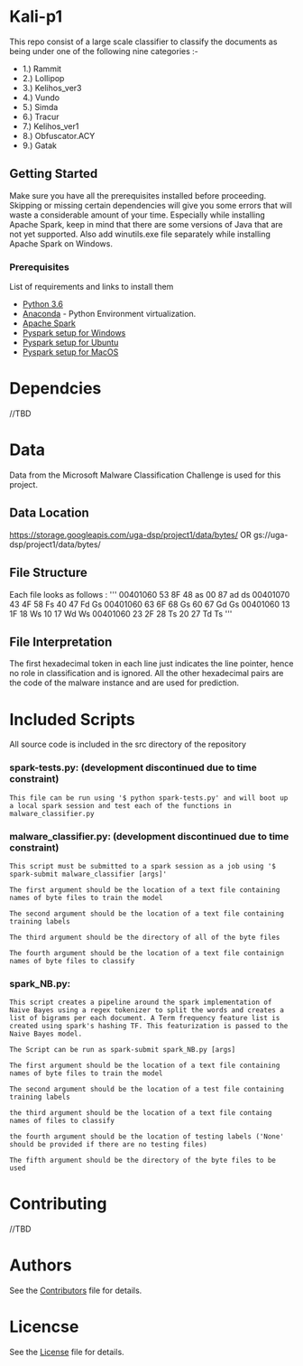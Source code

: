 # Kali-p1

This repo consist of a large scale classifier to classify the documents as being under one of the following nine categories :-
* 1.) Rammit
* 2.) Lollipop
* 3.) Kelihos_ver3
* 4.) Vundo
* 5.) Simda
* 6.) Tracur
* 7.) Kelihos_ver1
* 8.) Obfuscator.ACY
* 9.) Gatak


## Getting Started

Make sure you have all the prerequisites installed before proceeding. Skipping or missing certain dependencies will give you some errors that will waste a considerable amount of your time. Especially while installing Apache Spark, keep in mind that there are some versions of Java that are not yet supported. Also add winutils.exe file separately while installing Apache Spark on Windows.

### Prerequisites

List of requirements and links to install them

- [Python 3.6](https://www.python.org/downloads/release/python-360/)
- [Anaconda](https://www.anaconda.com/) - Python Environment virtualization.
- [Apache Spark](https://spark.apache.org/downloads.html)
- [Pyspark setup for Windows](https://medium.com/@GalarnykMichael/install-spark-on-windows-pyspark-4498a5d8d66c) 
- [Pyspark setup for Ubuntu](https://medium.com/@GalarnykMichael/install-spark-on-ubuntu-pyspark-231c45677de0)
- [Pyspark setup for MacOS](https://medium.com/@GalarnykMichael/install-spark-on-mac-pyspark-453f395f240b)

# Dependcies
//TBD


# Data
Data from the Microsoft Malware Classification Challenge is used for this project.
  ## Data Location
  https://storage.googleapis.com/uga-dsp/project1/data/bytes/<file>
  OR
  gs://uga-dsp/project1/data/bytes/<file>
  
  ## File Structure
  Each file looks as follows :
  '''
  00401060 53 8F 48 as 00 87 ad ds
  00401070 43 4F 58 Fs 40 47 Fd Gs
  00401060 63 6F 68 Gs 60 67 Gd Gs
  00401060 13 1F 18 Ws 10 17 Wd Ws
  00401060 23 2F 28 Ts 20 27 Td Ts
  '''
  ## File Interpretation
  The first hexadecimal token in each line just indicates the line pointer, hence no role in classification and is ignored.
  All the other hexadecimal pairs are the code of the malware instance and are used for prediction. 

# Included Scripts
All source code is included in the src directory of the repository

  ### spark-tests.py: (development discontinued due to time constraint)
    This file can be run using '$ python spark-tests.py' and will boot up a local spark session and test each of the functions in malware_classifier.py
  ### malware_classifier.py: (development discontinued due to time constraint)
    This script must be submitted to a spark session as a job using '$ spark-submit malware_classifier [args]'
    
    The first argument should be the location of a text file containing names of byte files to train the model
    
    The second argument should be the location of a text file containing training labels
    
    The third argument should be the directory of all of the byte files
    
    The fourth argument should be the location of a text file containign names of byte files to classify
  ### spark_NB.py:
    This script creates a pipeline around the spark implementation of Naive Bayes using a regex tokenizer to split the words and creates a list of bigrams per each document. A Term frequency feature list is created using spark's hashing TF. This featurization is passed to the Naive Bayes model.
    
    The Script can be run as spark-submit spark_NB.py [args]
    
    The first argument should be the location of a text file containing names of byte files to train the model
    
    The second argument should be the location of a test file containing training labels
    
    the third argument should be the location of a text file containg names of files to classify
    
    the fourth argument should be the location of testing labels ('None' should be provided if there are no testing files)
    
    The fifth argument should be the directory of the byte files to be used
    
    

# Contributing
//TBD

# Authors
See the [Contributors](https://github.com/dsp-uga/Kali-p1/blob/master/CONTRIBUTORS.md) file for details.

# Licencse
See the [License](https://github.com/dsp-uga/Kali-p1/blob/master/LICENSE) file for details.


